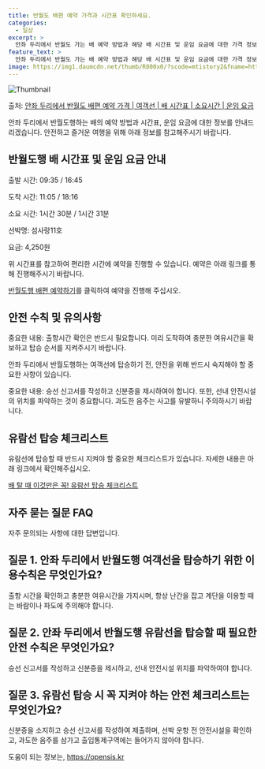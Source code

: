 ```yaml
---
title: 반월도 배편 예약 가격과 시간표 확인하세요. 
categories:
  - 일상
excerpt: >
  안좌 두리에서 반월도 가는 배 예약 방법과 해당 배 시간표 및 운임 요금에 대한 가격 정보를 안내 드리겠습니다. 안전하고 재밋는 반월도행 여행을 위해 아래 정보 참고하시기 바랍니다. 반월도행 배편 예약하기 👈 클릭안좌 두리에서 반월도행 배 시간표출발 시간도착 시간소요 시간선박명요금09:3511:051시간 30분섬사랑11호4,250원16:4518:161시간 31분섬사랑11호4,250원반월도행 배편 예약하기 👈 클릭안좌 두리에서 반월도행 여객선 탑승 시 이용수칙 안좌 두리에서 반월도행 여객선에 탑승하기 전 알아야 할 중요한 안전 수칙을 소개합니다. 중요한 내용출항시간 확인: 배 출항시간을 꼭 확인해야 합니다.미리 도착: 혼잡을 피하기 위해 충분한 여유시간을 가지고 매표소에 미리 도착해야 합니다.탑승 순서: ..
feature_text: >
  안좌 두리에서 반월도 가는 배 예약 방법과 해당 배 시간표 및 운임 요금에 대한 가격 정보를 안내 드리겠습니다. 안전하고 재밋는 반월도행 여행을 위해 아래 정보 참고하시기 바랍니다. 반월도행 배편 예약하기 👈 클릭안좌 두리에서 반월도행 배 시간표출발 시간도착 시간소요 시간선박명요금09:3511:051시간 30분섬사랑11호4,250원16:4518:161시간 31분섬사랑11호4,250원반월도행 배편 예약하기 👈 클릭안좌 두리에서 반월도행 여객선 탑승 시 이용수칙 안좌 두리에서 반월도행 여객선에 탑승하기 전 알아야 할 중요한 안전 수칙을 소개합니다. 중요한 내용출항시간 확인: 배 출항시간을 꼭 확인해야 합니다.미리 도착: 혼잡을 피하기 위해 충분한 여유시간을 가지고 매표소에 미리 도착해야 합니다.탑승 순서: ..
image: https://img1.daumcdn.net/thumb/R800x0/?scode=mtistory2&fname=https%3A%2F%2Fblog.kakaocdn.net%2Fdn%2Fd0SeAn%2FbtsHCUcfjDM%2FZ5fInbtY2YMjVSfud6R2R0%2Fimg.webp
---
```


![Thumbnail](https://img1.daumcdn.net/thumb/R800x0/?scode=mtistory2&fname=https%3A%2F%2Fblog.kakaocdn.net%2Fdn%2Fd0SeAn%2FbtsHCUcfjDM%2FZ5fInbtY2YMjVSfud6R2R0%2Fimg.webp)

<p>출처: <a href="https://opensis.kr/entry/%EC%95%88%EC%A2%8C-%EB%91%90%EB%A6%AC%EC%97%90%EC%84%9C-%EB%B0%98%EC%9B%94%EB%8F%84-%EB%B0%B0%ED%8E%B8-%EC%98%88%EC%95%BD-%EA%B0%80%EA%B2%A9-%EC%97%AC%EA%B0%9D%EC%84%A0-%EB%B0%B0-%EC%8B%9C%EA%B0%84%ED%91%9C-%EC%86%8C%EC%9A%94%EC%8B%9C%EA%B0%84-%EC%9A%B4%EC%9E%84-%EC%9A%94%EA%B8%88" rel="dofollow">안좌 두리에서 반월도 배편 예약 가격 | 여객선 | 배 시간표 | 소요시간 | 운임 요금</a> </p>

안좌 두리에서 반월도행하는 배의 예약 방법과 시간표, 운임 요금에 대한 정보를 안내드리겠습니다. 안전하고 즐거운 여행을 위해 아래 정보를
참고해주시기 바랍니다.

## 반월도행 배 시간표 및 운임 요금 안내

출발 시간: 09:35 / 16:45

도착 시간: 11:05 / 18:16

소요 시간: 1시간 30분 / 1시간 31분

선박명: 섬사랑11호

요금: 4,250원

위 시간표를 참고하여 편리한 시간에 예약을 진행할 수 있습니다. 예약은 아래 링크를 통해 진행해주시기 바랍니다.

[반월도행 배편 예약하기](https://opensis.kr/entry/%EC%95%88%EC%A2%8C-%EB%91%90%EB%A6%AC%EC%97%90%EC%84%9C-%EB%B0%98%EC%9B%94%EB%8F%84-%EB%B0%B0%ED%8E%B8-%EC%98%88%EC%95%BD-%EA%B0%80%EA%B2%A9-%EC%97%AC%EA%B0%9D%EC%84%A0-%EB%B0%B0-%EC%8B%9C%EA%B0%84%ED%91%9C-%EC%86%8C%EC%9A%94%EC%8B%9C%EA%B0%84-%EC%9A%B4%EC%9E%84-%EC%9A%94%EA%B8%88)를 클릭하여 예약을 진행해 주십시오.

## 안전 수칙 및 유의사항

중요한 내용: 출항시간 확인은 반드시 필요합니다. 미리 도착하여 충분한 여유시간을 확보하고 탑승 순서를 지켜주시기 바랍니다.

안좌 두리에서 반월도행하는 여객선에 탑승하기 전, 안전을 위해 반드시 숙지해야 할 중요한 사항이 있습니다.

중요한 내용: 승선 신고서를 작성하고 신분증을 제시하여야 합니다. 또한, 선내 안전시설의 위치를 파악하는 것이 중요합니다. 과도한 음주는
사고를 유발하니 주의하시기 바랍니다.

## 유람선 탑승 체크리스트
  
유람선에 탑승할 때 반드시 지켜야 할 중요한 체크리스트가 있습니다. 자세한 내용은 아래 링크에서 확인해주십시오.

[배 탈 때 이것만은 꼭! 유람선 탑승 체크리스트](https://opensis.kr/entry/%EC%95%88%EC%A2%8C-%EB%91%90%EB%A6%AC%EC%97%90%EC%84%9C-%EB%B0%98%EC%9B%94%EB%8F%84-%EB%B0%B0%ED%8E%B8-%EC%98%88%EC%95%BD-%EA%B0%80%EA%B2%A9-%EC%97%AC%EA%B0%9D%EC%84%A0-%EB%B0%B0-%EC%8B%9C%EA%B0%84%ED%91%9C-%EC%86%8C%EC%9A%94%EC%8B%9C%EA%B0%84-%EC%9A%B4%EC%9E%84-%EC%9A%94%EA%B8%88)

## 자주 묻는 질문 FAQ

자주 문의되는 사항에 대한 답변입니다.

## 질문 1. 안좌 두리에서 반월도행 여객선을 탑승하기 위한 이용수칙은 무엇인가요?

출항 시간을 확인하고 충분한 여유시간을 가지시며, 항상 난간을 잡고 계단을 이용할 때는 바람이나 파도에 주의해야 합니다.

## 질문 2. 안좌 두리에서 반월도행 유람선을 탑승할 때 필요한 안전 수칙은 무엇인가요?

승선 신고서를 작성하고 신분증을 제시하고, 선내 안전시설 위치를 파악하여야 합니다.

## 질문 3. 유람선 탑승 시 꼭 지켜야 하는 안전 체크리스트는 무엇인가요?

신분증을 소지하고 승선 신고서를 작성하여 제출하며, 선박 운항 전 안전시설을 확인하고, 과도한 음주를 삼가고 출입통제구역에는 들어가지 않아야
합니다.

 

도움이 되는 정보는, <a href="https://opensis.kr" rel="dofollow">https://opensis.kr</a>


